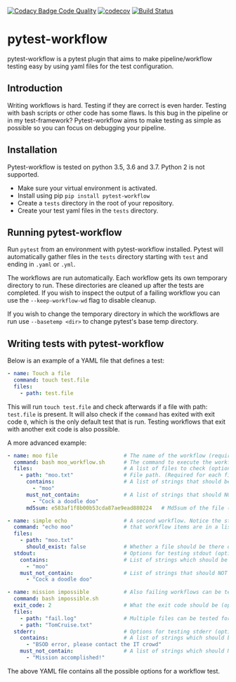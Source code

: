 [![Codacy Badge Code Quality](https://api.codacy.com/project/badge/Grade/f8bc14b0a507429eac7c06194fafcd59)](https://www.codacy.com/app/LUMC/pytest-workflow?utm_source=github.com&amp;utm_medium=referral&amp;utm_content=LUMC/pytest-workflow&amp;utm_campaign=Badge_Grade) 
[![codecov](https://codecov.io/gh/LUMC/pytest-workflow/branch/develop/graph/badge.svg)](https://codecov.io/gh/LUMC/pytest-workflow)
[![Build Status](https://travis-ci.org/LUMC/pytest-workflow.svg?branch=develop)](https://travis-ci.org/LUMC/pytest-workflow)

# pytest-workflow
pytest-workflow is a pytest plugin that aims to make pipeline/workflow testing easy 
by using yaml files for the test configuration.

## Introduction

Writing workflows is hard. Testing if they are correct is even harder. Testing with
bash scripts or other code has some flaws. Is this bug in the pipeline or in my test-framework?
Pytest-workflow aims to make testing as simple as possible so you can focus on debugging
your pipeline.

## Installation
Pytest-workflow is tested on python 3.5, 3.6 and 3.7. Python 2 is not supported.

- Make sure your virtual environment is activated.
- Install using pip `pip install pytest-workflow`
- Create a `tests` directory in the root of your repository.
- Create your test yaml files in the `tests` directory.

## Running pytest-workflow
Run `pytest` from an environment with pytest-workflow installed. 
Pytest will automatically gather files in the `tests` directory starting with 
`test` and ending in `.yaml` or `.yml`. 

The workflows are run automatically. Each workflow gets its own temporary 
directory to run. These directories are cleaned up after the tests are 
completed. If you wish to inspect the output of a failing workflow you can use
the `--keep-workflow-wd` flag to disable cleanup.

If you wish to change the temporary directory in which the workflows are run
use `--basetemp <dir>` to change pytest's base temp directory.

## Writing tests with pytest-workflow

Below is an example of a YAML file that defines a test:
```YAML
- name: Touch a file
  command: touch test.file
  files:
    - path: test.file
```
This will run `touch test.file` and check afterwards if a file with path: 
`test.file` is present. It will also check if the `command` has exited 
with exit code `0`, which is the only default test that is run. Testing 
workflows that exit with another exit code is also possible.

A more advanced example:
```YAML
- name: moo file                     # The name of the workflow (required)
  command: bash moo_workflow.sh      # The command to execute the workflow (required)
  files:                             # A list of files to check (optional)
    - path: "moo.txt"                # File path. (Required for each file)
      contains:                      # A list of strings that should be in the file (optional)
        - "moo"
      must_not_contain:              # A list of strings that should NOT be in the file (optional)
        - "Cock a doodle doo"  
      md5sum: e583af1f8b00b53cda87ae9ead880224   # Md5sum of the file (optional)

- name: simple echo                  # A second workflow. Notice the starting `-` which means 
  command: "echo moo"                # that workflow items are in a list. You can add as much workflows as you want
  files:
    - path: "moo.txt"
      should_exist: false            # Whether a file should be there or not. (optional, if not given defaults to true)
  stdout:                            # Options for testing stdout (optional)
    contains:                        # List of strings which should be in stdout (optional)
      - "moo"
    must_not_contain:                # List of strings that should NOT be in stout (optional)
      - "Cock a doodle doo"

- name: mission impossible           # Also failing workflows can be tested
  command: bash impossible.sh 
  exit_code: 2                       # What the exit code should be (optional, if not given defaults to 0)
  files:
    - path: "fail.log"               # Multiple files can be tested for each workflow
    - path: "TomCruise.txt"
  stderr:                            # Options for testing stderr (optional)
    contains:                        # A list of strings which should be in stderr (optional)
      - "BSOD error, please contact the IT crowd"
    must_not_contain:                # A list of strings which should NOT be in stderr (optional)
      - "Mission accomplished!"
```

The above YAML file contains all the possible options for a workflow test.
